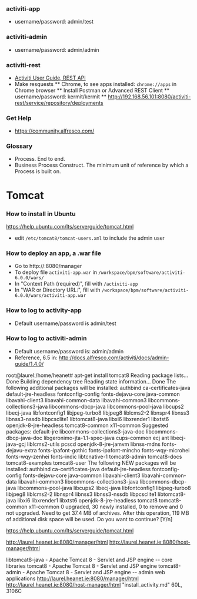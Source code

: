 ### activiti-app
* username/password: admin/test


### activiti-admin
* username/password: admin/admin


### activiti-rest
* [Activiti User Guide, REST API](https://www.activiti.org/userguide/#_rest_api)
* Make resquests
** Chrome, to see apps installed: `chrome://apps` in Chrome browser 
** Install Postman or Advanced REST Client
** username/password: kermit/kermit
** http://192.168.56.101:8080/activiti-rest/service/repository/deployments

### Get Help
* https://community.alfresco.com/

### Glossary
* Process. End to end.
* Business Process Construct. The minimum unit of reference by which a Process is built on. 


# Tomcat
### How to install in Ubuntu
https://help.ubuntu.com/lts/serverguide/tomcat.html
* edit `/etc/tomcat8/tomcat-users.xml` to include the admin user

### How to deploy an app, a .war file
* Go to http://<server>:8080/manager
* To deploy file `activiti-app.war` in `/workspace/bpm/software/activiti-6.0.0/wars/`
* In "Context Path (required)", fill with `/activiti-app`
* In "WAR or Directory URL:", fill with `/workspace/bpm/software/activiti-6.0.0/wars/activiti-app.war`

### How to log to activity-app
* Default username/password is admin/test

### How to log to activiti-admin
* Default username/password is: admin/admin
* Reference, 6.5 in: http://docs.alfresco.com/activiti/docs/admin-guide/1.4.0/



root@laurel:/home/heanet# apt-get install tomcat8
Reading package lists... Done
Building dependency tree
Reading state information... Done
The following additional packages will be installed:
  authbind ca-certificates-java default-jre-headless fontconfig-config fonts-dejavu-core java-common libavahi-client3
  libavahi-common-data libavahi-common3 libcommons-collections3-java libcommons-dbcp-java libcommons-pool-java libcups2
  libecj-java libfontconfig1 libjpeg-turbo8 libjpeg8 liblcms2-2 libnspr4 libnss3 libnss3-nssdb libpcsclite1 libtomcat8-java
  libxi6 libxrender1 libxtst6 openjdk-8-jre-headless tomcat8-common x11-common
Suggested packages:
  default-jre libcommons-collections3-java-doc libcommons-dbcp-java-doc libgeronimo-jta-1.1-spec-java cups-common ecj  ant
  libecj-java-gcj liblcms2-utils pcscd openjdk-8-jre-jamvm libnss-mdns fonts-dejavu-extra fonts-ipafont-gothic
  fonts-ipafont-mincho fonts-wqy-microhei fonts-wqy-zenhei fonts-indic libtcnative-1 tomcat8-admin tomcat8-docs
  tomcat8-examples tomcat8-user
The following NEW packages will be installed:
  authbind ca-certificates-java default-jre-headless fontconfig-config fonts-dejavu-core java-common libavahi-client3
  libavahi-common-data libavahi-common3 libcommons-collections3-java libcommons-dbcp-java libcommons-pool-java libcups2
  libecj-java libfontconfig1 libjpeg-turbo8 libjpeg8 liblcms2-2 libnspr4 libnss3 libnss3-nssdb libpcsclite1 libtomcat8-java
  libxi6 libxrender1 libxtst6 openjdk-8-jre-headless tomcat8 tomcat8-common x11-common
0 upgraded, 30 newly installed, 0 to remove and 0 not upgraded.
Need to get 37.4 MB of archives.
After this operation, 119 MB of additional disk space will be used.
Do you want to continue? [Y/n]


https://help.ubuntu.com/lts/serverguide/tomcat.html

http://laurel.heanet.ie:8080/manager/html
http://laurel.heanet.ie:8080/host-manager/html


libtomcat8-java - Apache Tomcat 8 - Servlet and JSP engine -- core libraries
tomcat8 - Apache Tomcat 8 - Servlet and JSP engine
tomcat8-admin - Apache Tomcat 8 - Servlet and JSP engine -- admin web applications
http://laurel.heanet.ie:8080/manager/html
http://laurel.heanet.ie:8080/host-manager/html
"install_activity.md" 60L, 3106C                                     
